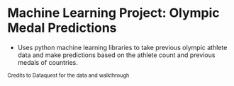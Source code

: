# Machine Learning Project: Olympic Medal Predictions
- Uses python machine learning libraries to take previous olympic athlete data and make predictions based on the athlete count and previous medals of countries.


<sub>Credits to Dataquest for the data and walkthrough</sub>
